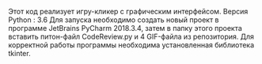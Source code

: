 Этот код реализует игру-кликер с графическим интерфейсом. Версия Python : 3.6 Для запуска необходимо создать новый проект в программе JetBrains PyCharm 2018.3.4, затем в папку этого проекта вставить питон-файл CodeReview.py и 4 GIF-файла из репозитория. Для корректной работы программы необходима установленная библиотека tkinter.

